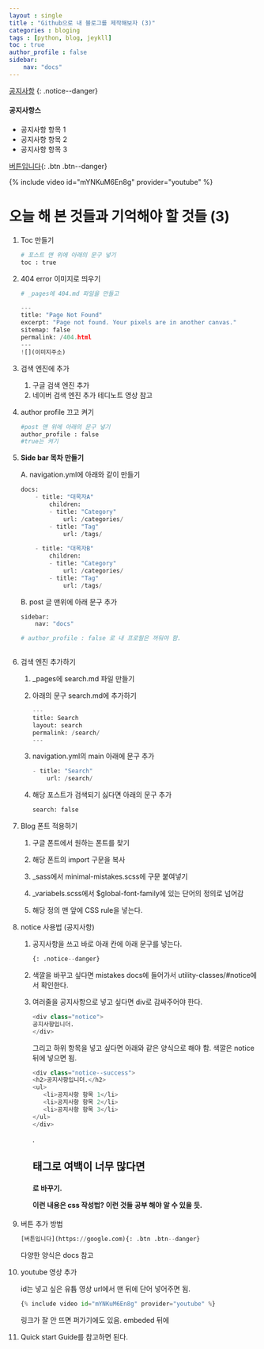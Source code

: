 ```yaml
---
layout : single
title : "Github으로 내 블로그를 제작해보자 (3)"
categories : bloging
tags : [python, blog, jeykll] 
toc : true
author_profile : false 
sidebar: 
    nav: "docs" 
---
```


[공지사항](https://blog.naver.com/southcamel)
{: .notice--danger}

<div class="notice--success">
    <h4> 공지사항스 </h4>
    <ul>
        <li>공지사항 항목 1</li>
        <li>공지사항 항목 2</li>
        <li>공지사항 항목 3</li>
    </ul>
</div>


[버튼입니다](https://google.com){: .btn .btn--danger}


{% include video id="mYNKuM6En8g" provider="youtube" %}



<!-- **[공지사항]** [공지사항 테스트 중입니다.](https://blog.naver.com/southcamel)
{: .notice--danger} -->

# 오늘 해 본 것들과 기억해야 할 것들 (3) 

1. Toc 만들기
    ``` python 
    # 포스트 맨 위에 아래의 문구 넣기
    toc : true
    ```

2. 404 error 이미지로 띄우기
    ``` python
    # _pages에 404.md 파일을 만들고
    
    ---
    title: "Page Not Found"
    excerpt: "Page not found. Your pixels are in another canvas."
    sitemap: false
    permalink: /404.html
    ---
    ![](이미지주소)
    
    ```

3. 검색 엔진에 추가
    1. 구글 검색 엔진 추가
    2. 네이버 검색 엔진 추가
    테디노트 영상 참고

4. author profile 끄고 켜기
    ``` python
    #post 맨 위에 아래의 문구 넣기
    author_profile : false 
    #true는 켜기
    ```

5. **Side bar 목차 만들기**
   
    A. navigation.yml에 아래와 같이 만들기

    ``` python
    docs:
        - title: "대목자A"
            children:
            - title: "Category"
                url: /categories/
            - title: "Tag"
                url: /tags/
      
        - title: "대목자B"
            children: 
            - title: "Category"
                url: /categories/
            - title: "Tag"
                url: /tags/
    ```

    B. post 글 맨위에 아래 문구 추가
    ``` python
    sidebar: 
        nav: "docs" 
    
    # author_profile : false 로 내 프로필은 꺼둬야 함.
      
    ```

6. 검색 엔진 추가하기

    1. _pages에 search.md 파일 만들기

    2. 아래의 문구 search.md에 추가하기

        ``` python
        ---
        title: Search
        layout: search
        permalink: /search/
        ---
        ```

    3. navigation.yml의 main 아래에 문구 추가

        ``` python
        - title: "Search"
            url: /search/
        ```


    4. 해당 포스트가 검색되기 싫다면 아래의 문구 추가
    
        ``` python
        search: false 
        ```

7. Blog 폰트 적용하기

    1. 구글 폰트에서 원하는 폰트를 찾기

    2. 해당 폰트의 import 구문을 복사

    3. _sass에서 minimal-mistakes.scss에 구문 붙여넣기

    4. _variabels.scss에서 $global-font-family에 있는 단어의 정의로 넘어감

    5. 해당 정의 맨 앞에 CSS rule을 넣는다.

8. notice 사용법 (공지사항)

    1. 공지사항을 쓰고 바로 아래 칸에 아래 문구를 넣는다.

        ``` python
        {: .notice--danger}
        ```

    2. 색깔을 바꾸고 싶다면 mistakes docs에 들어가서 utility-classes/#notice에서 확인한다.

    3. 여러줄을 공지사항으로 넣고 싶다면 div로 감싸주어야 한다.

        ``` python
        <div class="notice">
        공지사항입니더.
        </div>
        ```

        그리고 하위 항목을 넣고 싶다면 아래와 같은 양식으로 해야 함.
        색깔은 notice 뒤에 넣으면 됨.

         ``` python
        <div class="notice--success">
        <h2>공지사항입니더.</h2>
        <ul>
            <li>공지사항 항목 1</li>
            <li>공지사항 항목 2</li>
            <li>공지사항 항목 3</li>
        </ul>
        </div>
         ```
    
        .<h2> 태그로 여백이 너무 많다면 <h4>로 바꾸기.
        
        이런 내용은 css 작성법? 이런 것들 공부 해야 알 수 있을 듯.

9. 버튼 추가 방법

    ``` python
    [버튼입니다](https://google.com){: .btn .btn--danger}
    ```

    다양한 양식은 docs 참고

10. youtube 영상 추가

    id는 넣고 싶은 유튭 영상 url에서 맨 뒤에 단어 넣어주면 됨.

    ``` python 
    {% include video id="mYNKuM6En8g" provider="youtube" %}
    ```

    링크가 잘 안 뜨면 퍼가기에도 있음. embeded 뒤에


11. Quick start Guide를 참고하면 된다.